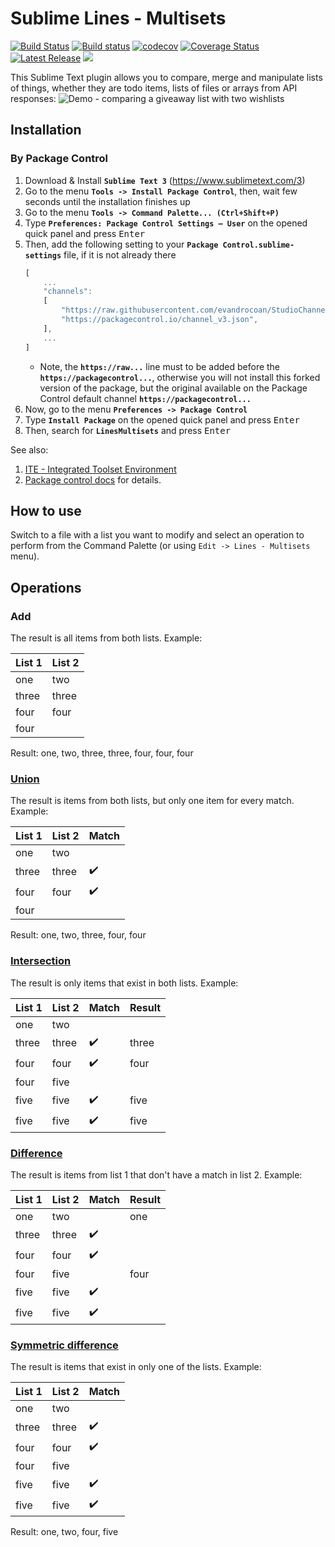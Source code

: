 # Sublime Lines - Multisets

[![Build Status](https://travis-ci.org/evandroforks/LinesMultisets.svg?branch=master)](https://travis-ci.org/evandroforks/LinesMultisets)
[![Build status](https://ci.appveyor.com/api/projects/status/github/evandroforks/LinesMultisets?branch=master&svg=true)](https://ci.appveyor.com/project/evandroforks/LinesMultisets/branch/master)
[![codecov](https://codecov.io/gh/evandroforks/LinesMultisets/branch/master/graph/badge.svg)](https://codecov.io/gh/evandroforks/LinesMultisets)
[![Coverage Status](https://coveralls.io/repos/github/evandroforks/LinesMultisets/badge.svg?branch=master)](https://coveralls.io/github/evandroforks/LinesMultisets?branch=master)
[![Latest Release](https://img.shields.io/github/tag/evandroforks/LinesMultisets.svg?label=version)](https://github.com/evandroforks/LinesMultisets/releases)
<a href="https://packagecontrol.io/packages/LinesMultisets"><img src="https://packagecontrol.herokuapp.com/downloads/LinesMultisets.svg"></a>

This Sublime Text plugin allows you to compare, merge and manipulate lists of things,
whether they are todo items, lists of files or arrays from API responses:
![Demo - comparing a giveaway list with two wishlists](https://github.com/heldev/sublime-lines-multisets/raw/master/demo-giveaway-list.gif)


## Installation

### By Package Control

1. Download & Install **`Sublime Text 3`** (https://www.sublimetext.com/3)
1. Go to the menu **`Tools -> Install Package Control`**, then,
   wait few seconds until the installation finishes up
1. Go to the menu **`Tools -> Command Palette...
   (Ctrl+Shift+P)`**
1. Type **`Preferences:
   Package Control Settings – User`** on the opened quick panel and press <kbd>Enter</kbd>
1. Then,
   add the following setting to your **`Package Control.sublime-settings`** file, if it is not already there
   ```js
   [
       ...
       "channels":
       [
           "https://raw.githubusercontent.com/evandrocoan/StudioChannel/master/channel.json",
           "https://packagecontrol.io/channel_v3.json",
       ],
       ...
   ]
   ```
   * Note,
     the **`https://raw...`** line must to be added before the **`https://packagecontrol...`**,
     otherwise you will not install this forked version of the package,
     but the original available on the Package Control default channel **`https://packagecontrol...`**
1. Now,
   go to the menu **`Preferences -> Package Control`**
1. Type **`Install Package`** on the opened quick panel and press <kbd>Enter</kbd>
1. Then,
search for **`LinesMultisets`** and press <kbd>Enter</kbd>

See also:
1. [ITE - Integrated Toolset Environment](https://github.com/evandrocoan/ITE)
1. [Package control docs](https://packagecontrol.io/docs/usage) for details.


## How to use
Switch to a file with a list you want to modify and select an operation to perform from the Command Palette
(or using `Edit -> Lines - Multisets` menu).
## Operations
### Add
The result is all items from both lists. Example:

List 1 | List 2
-------|-------
one | two
three | three
four | four
four |

Result: one, two, three, three, four, four, four

### [Union](https://en.wikipedia.org/wiki/Set_(mathematics)#Unions)
The result is items from both lists, but only one item for every match. Example:

List 1 | List 2 | Match
-------|--------|------
one | two |
three | three | :heavy_check_mark:
four | four | :heavy_check_mark:
four |  |

Result: one, two, three, four, four

### [Intersection](https://en.wikipedia.org/wiki/Set_(mathematics)#Intersections)
The result is only items that exist in both lists. Example:

List 1 | List 2 | Match | Result
-------|--------|-------|-------
one | two | |
three | three | :heavy_check_mark: | three
four | four | :heavy_check_mark: | four
four | five | |
five | five | :heavy_check_mark: | five
five | five | :heavy_check_mark: | five

### [Difference](https://en.wikipedia.org/wiki/Complement_(set_theory))
The result is items from list 1 that don't have a match in list 2. Example:

List 1 | List 2 | Match | Result
-------|--------|-------|-------
one | two | | one
three | three | :heavy_check_mark: |
four | four | :heavy_check_mark: |
four | five | | four
five | five | :heavy_check_mark: |
five | five | :heavy_check_mark: |

### [Symmetric difference](https://en.wikipedia.org/wiki/Symmetric_difference)
The result is items that exist in only one of the lists. Example:

List 1 | List 2 | Match
-------|--------|------
one | two |
three | three | :heavy_check_mark:
four | four | :heavy_check_mark:
four | five |
five | five | :heavy_check_mark:
five | five | :heavy_check_mark:

Result: one, two, four, five
